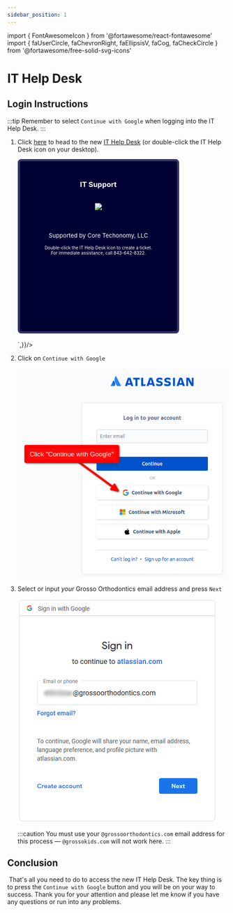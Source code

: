 ```yaml
---
sidebar_position: 1
---
```


import { FontAwesomeIcon } from '@fortawesome/react-fontawesome'
import { faUserCircle, faChevronRight, faEllipsisV, faCog, faCheckCircle } from '@fortawesome/free-solid-svg-icons'

# IT Help Desk

## Login Instructions

:::tip
Remember to select `Continue with Google` when logging into the IT Help Desk.
:::

1. Click [here](https://id.atlassian.com/login?application=ondemand&continue=https%3A%2F%2Fcoretechonomy.atlassian.net%2Fservicedesk%2Fcustomer%2Fportal%2F3%2Fgroup%2F3%2Fcreate%2F1&tenant=https%3A%2F%2Fcoretechonomy.atlassian.net) to head to the new [IT Help Desk](https://id.atlassian.com/login?application=ondemand&continue=https%3A%2F%2Fcoretechonomy.atlassian.net%2Fservicedesk%2Fcustomer%2Fportal%2F3%2Fgroup%2F3%2Fcreate%2F1&tenant=https%3A%2F%2Fcoretechonomy.atlassian.net) (or double-click the IT Help Desk icon on your desktop).

    <div dangerouslySetInnerHTML={{ __html: `
        <div style="border-radius: 8px; padding: 20px; width: 320px; height: 350px; text-align: center; background: #000033; border: 5px solid #333366;">
        <h3 style="color: white;">IT Support</h5><br />
        <a target="_blank" href="https://id.atlassian.com/login?application=ondemand&continue=https%3A%2F%2Fcoretechonomy.atlassian.net%2Fservicedesk%2Fcustomer%2Fportal%2F3%2Fgroup%2F3%2Fcreate%2F1&tenant=https%3A%2F%2Fcoretechonomy.atlassian.net"><img class="img-fluid" src="/img/guides/help-desk-shortcut.png"></img></a>
        <br /><br /><br />
        <p style="color: white; font-size: .95em;">Supported by Core Techonomy, LLC</p>
        <p style="color: white; font-size: .71em;">Double-click the IT Help Desk icon to create a ticket.<br />For
        immediate assistance, call 843-642-8322.</p>
        </div><br />
    `,}}/>

2. Click on `Continue with Google`

    ![Google Sign-in](./assets/google-sign-in.png)

3. Select or input *your* Grosso Orthodontics email address and press `Next`

    ![Sign-in](./assets/sign-in.png)

    :::caution
    You must use your `@grossoorthodontics.com` email address for this process — `@grossokids.com` will not work here.
    :::

## Conclusion

<FontAwesomeIcon icon={faCheckCircle} color="green" />&nbsp;That's all you need to do to access the new IT Help Desk. The key thing is to press the <code>Continue with Google</code> button and you will be on your way to success. Thank you for your attention and please let me know if you have any questions or run into any problems.